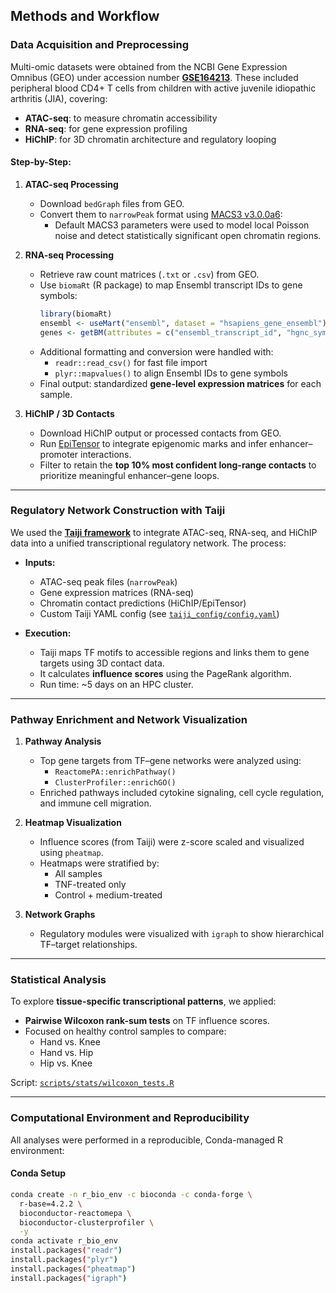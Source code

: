 ## Methods and Workflow

### Data Acquisition and Preprocessing

Multi-omic datasets were obtained from the NCBI Gene Expression Omnibus (GEO) under accession number **[GSE164213](https://www.ncbi.nlm.nih.gov/geo/query/acc.cgi?acc=GSE164213)**. These included peripheral blood CD4+ T cells from children with active juvenile idiopathic arthritis (JIA), covering:

- **ATAC-seq**: to measure chromatin accessibility
- **RNA-seq**: for gene expression profiling
- **HiChIP**: for 3D chromatin architecture and regulatory looping

#### Step-by-Step:

1. **ATAC-seq Processing**
   - Download `bedGraph` files from GEO.
   - Convert them to `narrowPeak` format using [MACS3 v3.0.0a6](https://github.com/macs3-project/MACS):
     - Default MACS3 parameters were used to model local Poisson noise and detect statistically significant open chromatin regions.

2. **RNA-seq Processing**
   - Retrieve raw count matrices (`.txt` or `.csv`) from GEO.
   - Use `biomaRt` (R package) to map Ensembl transcript IDs to gene symbols:
     ```r
     library(biomaRt)
     ensembl <- useMart("ensembl", dataset = "hsapiens_gene_ensembl")
     genes <- getBM(attributes = c("ensembl_transcript_id", "hgnc_symbol"), mart = ensembl)
     ```
   - Additional formatting and conversion were handled with:
     - `readr::read_csv()` for fast file import
     - `plyr::mapvalues()` to align Ensembl IDs to gene symbols
   - Final output: standardized **gene-level expression matrices** for each sample.

3. **HiChIP / 3D Contacts**
   - Download HiChIP output or processed contacts from GEO.
   - Run [EpiTensor](https://github.com/gersteinlab/EpiTensor) to integrate epigenomic marks and infer enhancer–promoter interactions.
   - Filter to retain the **top 10% most confident long-range contacts** to prioritize meaningful enhancer–gene loops.

---

### Regulatory Network Construction with Taiji

We used the [**Taiji framework**](https://github.com/OSU-BMBL/taiji) to integrate ATAC-seq, RNA-seq, and HiChIP data into a unified transcriptional regulatory network. The process:

- **Inputs:**
  - ATAC-seq peak files (`narrowPeak`)
  - Gene expression matrices (RNA-seq)
  - Chromatin contact predictions (HiChIP/EpiTensor)
  - Custom Taiji YAML config (see [`taiji_config/config.yaml`](Taiji_JIA/config.yaml))

- **Execution:**
  - Taiji maps TF motifs to accessible regions and links them to gene targets using 3D contact data.
  - It calculates **influence scores** using the PageRank algorithm.
  - Run time: ~5 days on an HPC cluster.

---

### Pathway Enrichment and Network Visualization

1. **Pathway Analysis**
   - Top gene targets from TF–gene networks were analyzed using:
     - `ReactomePA::enrichPathway()`
     - `ClusterProfiler::enrichGO()`
   - Enriched pathways included cytokine signaling, cell cycle regulation, and immune cell migration.

2. **Heatmap Visualization**
   - Influence scores (from Taiji) were z-score scaled and visualized using `pheatmap`.
   - Heatmaps were stratified by:
     - All samples
     - TNF-treated only
     - Control + medium-treated

3. **Network Graphs**
   - Regulatory modules were visualized with `igraph` to show hierarchical TF–target relationships.

---

### Statistical Analysis

To explore **tissue-specific transcriptional patterns**, we applied:

- **Pairwise Wilcoxon rank-sum tests** on TF influence scores.
- Focused on healthy control samples to compare:
  - Hand vs. Knee
  - Hand vs. Hip
  - Hip vs. Knee

Script: [`scripts/stats/wilcoxon_tests.R`](scripts/stats/wilcoxon_tests.R)

---

### Computational Environment and Reproducibility

All analyses were performed in a reproducible, Conda-managed R environment:

#### Conda Setup

```bash
conda create -n r_bio_env -c bioconda -c conda-forge \
  r-base=4.2.2 \
  bioconductor-reactomepa \
  bioconductor-clusterprofiler \
  -y
conda activate r_bio_env
install.packages("readr")
install.packages("plyr")
install.packages("pheatmap")
install.packages("igraph")
